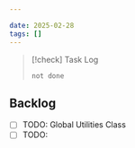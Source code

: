```yaml
---

date: 2025-02-28
tags: []
---
```

> [!check] Task Log
> ```tasks
> not done
>```
## Backlog
- [ ] TODO: Global Utilities Class
- [ ] TODO: 